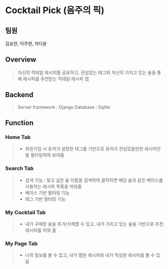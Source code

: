 # Cocktail Pick (음주의 픽)
## 팀원
김승찬, 이주현, 차다윤
## Overview
> 자신의 칵테일 레시피를 공유하고, 관심있는 태그와 자신이 가지고 있는 술을 통해 레시피를 추천받는 칵테일 레시피 앱
## Backend
> Server framework : Django
> Database : Sqlite

## Function
### Home Tab
> - 회원가입 시 유저가 설정한 태그를 기반으로 유저가 관심있을만한 레시피만을 필터링하여 보여줌
### Search Tab
> - 검색 기능 : 찾고 싶은 술 이름을 검색하여 클릭하면 해당 술과 같은 베이스를 사용하는 레시피 목록을 띄워줌
> - 베이스 기반 필터링 기능
> - 태그 기반 필터링 기능
### My Cocktail Tab
> - 내가 구매한 술을 추가/삭제할 수 있고, 내가 가지고 있는 술을 기반으로 추천 레시피를 띄워 줌
### My Page Tab
> - 나의 정보를 볼 수 있고, 내가 찜한 레시피와 내가 작성한 레시피를 볼 수 있음
